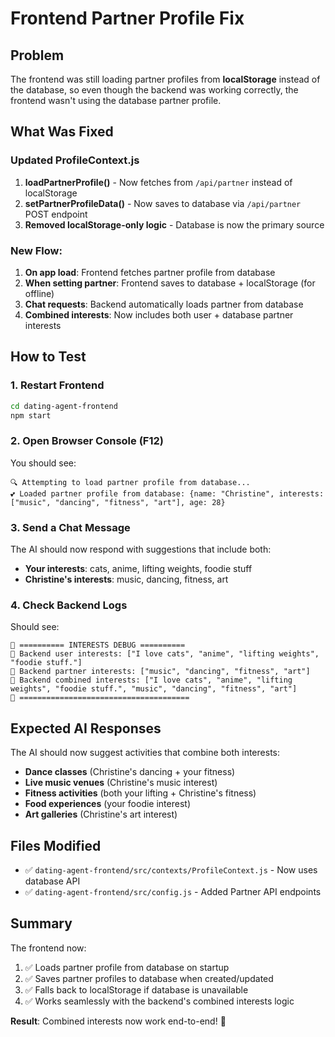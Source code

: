 # Frontend Partner Profile Fix

## Problem
The frontend was still loading partner profiles from **localStorage** instead of the database, so even though the backend was working correctly, the frontend wasn't using the database partner profile.

## What Was Fixed

### Updated ProfileContext.js

1. **loadPartnerProfile()** - Now fetches from `/api/partner` instead of localStorage
2. **setPartnerProfileData()** - Now saves to database via `/api/partner` POST endpoint
3. **Removed localStorage-only logic** - Database is now the primary source

### New Flow:
1. **On app load**: Frontend fetches partner profile from database
2. **When setting partner**: Frontend saves to database + localStorage (for offline)
3. **Chat requests**: Backend automatically loads partner from database
4. **Combined interests**: Now includes both user + database partner interests

## How to Test

### 1. Restart Frontend
```bash
cd dating-agent-frontend
npm start
```

### 2. Open Browser Console (F12)
You should see:
```
🔍 Attempting to load partner profile from database...
💕 Loaded partner profile from database: {name: "Christine", interests: ["music", "dancing", "fitness", "art"], age: 28}
```

### 3. Send a Chat Message
The AI should now respond with suggestions that include both:
- **Your interests**: cats, anime, lifting weights, foodie stuff
- **Christine's interests**: music, dancing, fitness, art

### 4. Check Backend Logs
Should see:
```
🎯 ========== INTERESTS DEBUG ==========
🎯 Backend user interests: ["I love cats", "anime", "lifting weights", "foodie stuff."]
🎯 Backend partner interests: ["music", "dancing", "fitness", "art"]
🎯 Backend combined interests: ["I love cats", "anime", "lifting weights", "foodie stuff.", "music", "dancing", "fitness", "art"]
🎯 ======================================
```

## Expected AI Responses

The AI should now suggest activities that combine both interests:
- **Dance classes** (Christine's dancing + your fitness)
- **Live music venues** (Christine's music interest)
- **Fitness activities** (both your lifting + Christine's fitness)
- **Food experiences** (your foodie interest)
- **Art galleries** (Christine's art interest)

## Files Modified

- ✅ `dating-agent-frontend/src/contexts/ProfileContext.js` - Now uses database API
- ✅ `dating-agent-frontend/src/config.js` - Added Partner API endpoints

## Summary

The frontend now:
1. ✅ Loads partner profile from database on startup
2. ✅ Saves partner profiles to database when created/updated
3. ✅ Falls back to localStorage if database is unavailable
4. ✅ Works seamlessly with the backend's combined interests logic

**Result**: Combined interests now work end-to-end! 🎉
